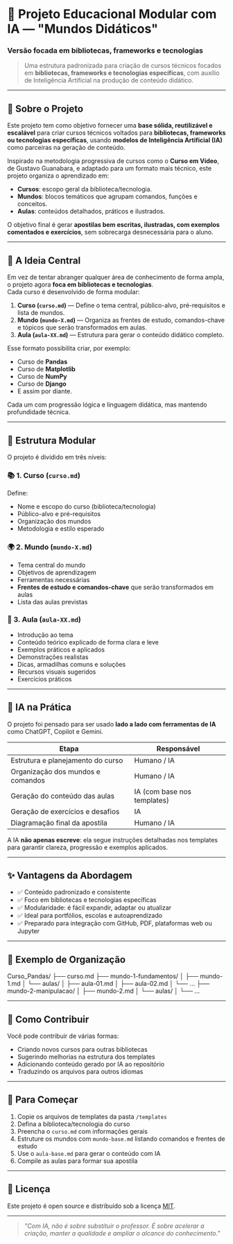 # 🚀 Projeto Educacional Modular com IA — **"Mundos Didáticos"**  
### Versão focada em bibliotecas, frameworks e tecnologias

> Uma estrutura padronizada para criação de cursos técnicos focados em **bibliotecas, frameworks e tecnologias específicas**, com auxílio de Inteligência Artificial na produção de conteúdo didático.

---

## 📘 Sobre o Projeto

Este projeto tem como objetivo fornecer uma **base sólida, reutilizável e escalável** para criar cursos técnicos voltados para **bibliotecas, frameworks ou tecnologias específicas**, usando **modelos de Inteligência Artificial (IA)** como parceiras na geração de conteúdo.

Inspirado na metodologia progressiva de cursos como o **Curso em Vídeo**, de Gustavo Guanabara, e adaptado para um formato mais técnico, este projeto organiza o aprendizado em:

- **Cursos**: escopo geral da biblioteca/tecnologia.
- **Mundos**: blocos temáticos que agrupam comandos, funções e conceitos.
- **Aulas**: conteúdos detalhados, práticos e ilustrados.

O objetivo final é gerar **apostilas bem escritas, ilustradas, com exemplos comentados e exercícios**, sem sobrecarga desnecessária para o aluno.

---

## 🧠 A Ideia Central

Em vez de tentar abranger qualquer área de conhecimento de forma ampla, o projeto agora **foca em bibliotecas e tecnologias**.  
Cada curso é desenvolvido de forma modular:

1. **Curso (`curso.md`)** — Define o tema central, público-alvo, pré-requisitos e lista de mundos.
2. **Mundo (`mundo-X.md`)** — Organiza as frentes de estudo, comandos-chave e tópicos que serão transformados em aulas.
3. **Aula (`aula-XX.md`)** — Estrutura para gerar o conteúdo didático completo.

Esse formato possibilita criar, por exemplo:
- Curso de **Pandas**
- Curso de **Matplotlib**
- Curso de **NumPy**
- Curso de **Django**
- E assim por diante.

Cada um com progressão lógica e linguagem didática, mas mantendo profundidade técnica.

---

## 🧩 Estrutura Modular

O projeto é dividido em três níveis:

### 📚 1. Curso (`curso.md`)
Define:
- Nome e escopo do curso (biblioteca/tecnologia)
- Público-alvo e pré-requisitos
- Organização dos mundos
- Metodologia e estilo esperado

### 🌍 2. Mundo (`mundo-X.md`)
- Tema central do mundo
- Objetivos de aprendizagem
- Ferramentas necessárias
- **Frentes de estudo e comandos-chave** que serão transformados em aulas
- Lista das aulas previstas

### 🧠 3. Aula (`aula-XX.md`)
- Introdução ao tema
- Conteúdo teórico explicado de forma clara e leve
- Exemplos práticos e aplicados
- Demonstrações realistas
- Dicas, armadilhas comuns e soluções
- Recursos visuais sugeridos
- Exercícios práticos

---

## 🧪 IA na Prática

O projeto foi pensado para ser usado **lado a lado com ferramentas de IA** como ChatGPT, Copilot e Gemini.

| Etapa | Responsável |
|-------|-------------|
| Estrutura e planejamento do curso | Humano / IA |
| Organização dos mundos e comandos | Humano / IA |
| Geração do conteúdo das aulas | IA (com base nos templates) |
| Geração de exercícios e desafios | IA |
| Diagramação final da apostila | Humano / IA |

A IA **não apenas escreve**: ela segue instruções detalhadas nos templates para garantir clareza, progressão e exemplos aplicados.

---

## ✨ Vantagens da Abordagem

- ✅ Conteúdo padronizado e consistente
- ✅ Foco em bibliotecas e tecnologias específicas
- ✅ Modularidade: é fácil expandir, adaptar ou atualizar
- ✅ Ideal para portfólios, escolas e autoaprendizado
- ✅ Preparado para integração com GitHub, PDF, plataformas web ou Jupyter

---

## 📂 Exemplo de Organização

Curso_Pandas/
├── curso.md
├── mundo-1-fundamentos/
│ ├── mundo-1.md
│ └── aulas/
│ ├── aula-01.md
│ ├── aula-02.md
│ └── ...
├── mundo-2-manipulacao/
│ ├── mundo-2.md
│ └── aulas/
│ └── ...

---

## 🤝 Como Contribuir

Você pode contribuir de várias formas:
- Criando novos cursos para outras bibliotecas
- Sugerindo melhorias na estrutura dos templates
- Adicionando conteúdo gerado por IA ao repositório
- Traduzindo os arquivos para outros idiomas

---

## 🌱 Para Começar

1. Copie os arquivos de templates da pasta `/templates`
2. Defina a biblioteca/tecnologia do curso
3. Preencha o `curso.md` com informações gerais
4. Estruture os mundos com `mundo-base.md` listando comandos e frentes de estudo
5. Use o `aula-base.md` para gerar o conteúdo com IA
6. Compile as aulas para formar sua apostila

---

## 📌 Licença

Este projeto é open source e distribuído sob a licença [MIT](LICENSE).

---

> *"Com IA, não é sobre substituir o professor. É sobre acelerar a criação, manter a qualidade e ampliar o alcance do conhecimento."*
